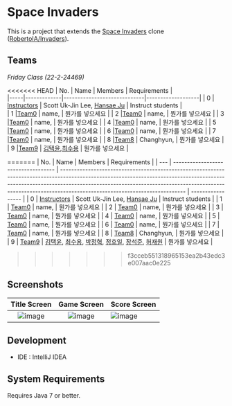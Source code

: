 # Space Invaders

This is a project that extends the [Space Invaders](https://en.wikipedia.org/wiki/Space_Invaders) clone ([RobertoIA/Invaders](https://github.com/RobertoIA/Invaders)).

## Teams

_Friday Class (22-2-24469)_

<<<<<<< HEAD
| No. | Name        | Members                     | Requirements      |   
|-----|-------------|-----------------------------|-------------------|
| 0   | [Instructors](teams/instructors.md) | Scott Uk-Jin Lee, [Hansae Ju](https://github.com/Verssae/Verssae) | Instruct students |  
| 1   |[Team0](teams/team0.md)    | name,           | 뭔가를 넣으세요 |
| 2   |[Team0](teams/team0.md)    | name,           | 뭔가를 넣으세요 |
| 3   |[Team0](teams/team0.md)    | name,           | 뭔가를 넣으세요 |
| 4   |[Team0](teams/team0.md)    | name,           | 뭔가를 넣으세요 |
| 5   |[Team0](teams/team0.md)    | name,           | 뭔가를 넣으세요 |
| 6   |[Team0](teams/team0.md)    | name,           | 뭔가를 넣으세요 |
| 7   |[Team0](teams/team0.md)    | name,           | 뭔가를 넣으세요 |
| 8   |[Team8](teams/team8.md)    | Changhyun,           | 뭔가를 넣으세요 |
| 9   |[Team9](teams/team9.md)    | [김택윤](https://github.com/GoodTY/GoodTY),[최수용](https://github.com/dpfprtus/dpfprtus )       | 뭔가를 넣으세요 |

=======
| No. | Name                                | Members                                                                                                                                                                                                                                                                                 | Requirements      |
| --- | ----------------------------------- | --------------------------------------------------------------------------------------------------------------------------------------------------------------------------------------------------------------------------------------------------------------------------------------- | ----------------- |
| 0   | [Instructors](teams/instructors.md) | Scott Uk-Jin Lee, [Hansae Ju](https://github.com/Verssae/Verssae)                                                                                                                                                                                                                       | Instruct students |
| 1   | [Team0](teams/team0.md)             | name,                                                                                                                                                                                                                                                                                   | 뭔가를 넣으세요   |
| 2   | [Team0](teams/team0.md)             | name,                                                                                                                                                                                                                                                                                   | 뭔가를 넣으세요   |
| 3   | [Team0](teams/team0.md)             | name,                                                                                                                                                                                                                                                                                   | 뭔가를 넣으세요   |
| 4   | [Team0](teams/team0.md)             | name,                                                                                                                                                                                                                                                                                   | 뭔가를 넣으세요   |
| 5   | [Team0](teams/team0.md)             | name,                                                                                                                                                                                                                                                                                   | 뭔가를 넣으세요   |
| 6   | [Team0](teams/team0.md)             | name,                                                                                                                                                                                                                                                                                   | 뭔가를 넣으세요   |
| 7   | [Team0](teams/team0.md)             | name,                                                                                                                                                                                                                                                                                   | 뭔가를 넣으세요   |
| 8   | [Team8](teams/team8.md)             | Changhyun,                                                                                                                                                                                                                                                                              | 뭔가를 넣으세요   |
| 9   | [Team9](teams/team9.md)             | [김택윤](https://github.com/GoodTY/GoodTY), [최수용](https://github.com/dpfprtus/dpfprtus), [박정혁](https://github.com/JHPark0906/JHPark0906), [정호일](https://github.com/lavi02), [장석준](https://github.com/JSeokjun/JSeokjun), [허재원](https://github.com/johnhuh619/johnhuh619) | 뭔가를 넣으세요   |
>>>>>>> f3cceb551318965153ea2b43edc3e007aac0e225

## Screenshots

|                                                  Title Screen                                                   |                                                   Game Screen                                                   | Score Screen                                                                                                    |
| :-------------------------------------------------------------------------------------------------------------: | :-------------------------------------------------------------------------------------------------------------: | :-------------------------------------------------------------------------------------------------------------- |
| ![image](https://user-images.githubusercontent.com/69495129/136980139-7ad6adab-3f11-4711-b0a6-341080aa3361.png) | ![image](https://user-images.githubusercontent.com/69495129/136980236-c5d9ef85-f09a-47a7-b9d9-948f7b624002.png) | ![image](https://user-images.githubusercontent.com/69495129/136980681-93dcadaf-08cb-48d8-90c9-68c651a115c9.png) |

## Development

- IDE : IntelliJ IDEA

## System Requirements

Requires Java 7 or better.
